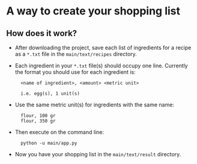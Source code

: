 # A way to create your shopping list
## How does it work?
* After downloading the project, save each list of ingredients for a recipe as a ```*.txt``` file in the ```main/text/recipes``` directory.

* Each ingredient in your ```*.txt``` file(s) should occupy one line. Currently the format you should use for each ingredient is:

        <name of ingredient>, <amount> <metric unit>

        i.e. egg(s), 1 unit(s)

* Use the same metric unit(s) for ingredients with the same name:

        flour, 100 gr
        flour, 350 gr


* Then execute on the command line:
        
        python -u main/app.py


* Now you have your shopping list in the ```main/text/result``` directory.